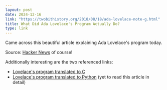 ```yaml
---
layout: post
date: 2024-12-16
link: "https://twobithistory.org/2018/08/18/ada-lovelace-note-g.html"
title: What Did Ada Lovelace's Program Actually Do?
type: link
---
```


Came across this beautiful article explaining Ada Lovelace's program today.

Source: [Hacker News](https://news.ycombinator.com/item?id=42432867) of course!

Additionally interesting are the two referenced links:
- [Lovelace's program translated to C](https://gist.github.com/sinclairtarget/ad18ac65d277e453da5f479d6ccfc20e)
- [Lovelace's program translated to Python](https://enigmaticcode.wordpress.com/tag/bernoulli-numbers/) (yet to read this article in detail)